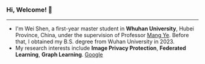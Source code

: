 ### Hi, Welcome! 👋
***
- I'm Wei Shen, a first-year master student in **Whuhan University**, Hubei Province, China, under the supervision of Professor [Mang Ye](https://scholar.google.com.hk/citations?user=j-HxRy0AAAAJ&hl=zh-CN&oi=ao). Before that, I obtained my B.S. degree from Wuhan University in 2023.
- My research interests include **Image Privacy Protection**, **Federated Learning**, **Graph Learning**. [Google](https://scholar.google.com.hk/citations?user=fRwq42IAAAAJ&hl=zh-CN)
